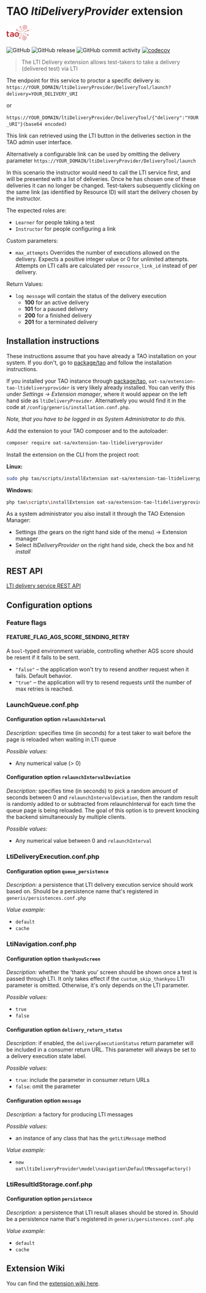 # TAO _ltiDeliveryProvider_ extension

![TAO Logo](https://github.com/oat-sa/taohub-developer-guide/raw/master/resources/tao-logo.png)

![GitHub](https://img.shields.io/github/license/oat-sa/extension-tao-ltideliveryprovider.svg)
![GitHub release](https://img.shields.io/github/release/oat-sa/extension-tao-ltideliveryprovider.svg)
![GitHub commit activity](https://img.shields.io/github/commit-activity/y/oat-sa/extension-tao-ltideliveryprovider.svg)
[![codecov](https://codecov.io/gh/oat-sa/extension-tao-ltideliveryprovider/branch/master/graph/badge.svg)](https://codecov.io/gh/oat-sa/extension-tao-ltideliveryprovider)

> The LTI Delivery extension allows test-takers to take a delivery (delivered test) via LTI

The endpoint for this service to proctor a specific delivery is:
`https://YOUR_DOMAIN/ltiDeliveryProvider/DeliveryTool/launch?delivery=YOUR_DELIVERY_URI`

or

`https://YOUR_DOMAIN/ltiDeliveryProvider/DeliveryTool/{"delivery":"YOUR_URI"}(base64 encoded)`

This link can retrieved using the LTI button in the deliveries section in the TAO admin user interface.


Alternatively a configurable link can be used by omitting the delivery parameter
`https://YOUR_DOMAIN/ltiDeliveryProvider/DeliveryTool/launch`

In this scenario the instructor would need to call the LTI service first, and will be presented with a list of deliveries.
Once he has chosen one of these deliveries it can no longer be changed. Test-takers subsequently clicking on the same link (as identified by Resource ID) will
start the delivery chosen by the instructor.

The expected roles are:
* `Learner` for people taking a test
* `Instructor` for people configuring a link

Custom parameters:
* `max_attempts` Overrides the number of executions allowed on the delivery. Expects a positive integer value or 0 for unlimited attempts. Attempts on LTI calls are calculated per `resource_link_id` instead of per delivery.

Return Values:
* `log message` will contain the status of the delivery execution
  * **100** for an active delivery
  * **101** for a paused delivery
  * **200** for a finished delivery
  * **201** for a terminated delivery

## Installation instructions

These instructions assume that you have already a TAO installation on your system. If you don't, go to
[package/tao](https://github.com/oat-sa/package-tao) and follow the installation instructions.

If you installed your TAO instance through [package/tao](https://github.com/oat-sa/package-tao),
`oat-sa/extension-tao-ltideliveryprovider` is very likely already installed. You can verify this under _Settings -> Extension
manager_, where it would appear on the left hand side as `ltiDeliveryProvider`. Alternatively you would find it in
the code at `/config/generis/installation.conf.php`.

_Note, that you have to be logged in as System Administrator to do this._

Add the extension to your TAO composer and to the autoloader:
```bash
composer require oat-sa/extension-tao-ltideliveryprovider
```

Install the extension on the CLI from the project root:

**Linux:**
```bash
sudo php tao/scripts/installExtension oat-sa/extension-tao-ltideliveryprovider
```

**Windows:**
```bash
php tao\scripts\installExtension oat-sa/extension-tao-ltideliveryprovider
```

As a system administrator you also install it through the TAO Extension Manager:
- Settings (the gears on the right hand side of the menu) -> Extension manager
- Select _ltiDeliveryProvider_ on the right hand side, check the box and hit _install_

## REST API
[LTI delivery service REST API](https://openapi.taotesting.com/viewer/?url=https://raw.githubusercontent.com/oat-sa/extension-tao-ltideliveryprovider/master/doc/rest.json)

<!-- Uncomment and describe if applicable
## LTI Endpoints
-->

## Configuration options

### Feature flags
#### FEATURE_FLAG_AGS_SCORE_SENDING_RETRY
A `bool`-typed environment variable, controlling whether AGS score should be resent if it fails to be sent.
- `"false"` – the application won't try to resend another request when it fails. Default behavior.
- `"true"` – the application will try to resend requests until the number of max retries is reached.

### LaunchQueue.conf.php

#### Configuration option `relaunchInterval`

*Description:* specifies time (in seconds) for a test taker to wait before the page is reloaded when waiting in LTI queue

*Possible values:*
* Any numerical value (> 0)

#### Configuration option `relaunchIntervalDeviation`

*Description:* specifies time (in seconds) to pick a random amount of seconds between 0 and `relaunchIntervalDeviation`, then the random result is randomly added to or subtracted from relaunchInterval for each time the queue page is being reloaded. 
The goal of this option is to prevent knocking the backend simultaneously by multiple clients. 

*Possible values:*
* Any numerical value between 0 and `relaunchInterval`

### LtiDeliveryExecution.conf.php

#### Configuration option `queue_persistence`

*Description:* a persistence that LTI delivery execution service should work based on. Should be a persistence name that's registered in `generis/persistences.conf.php`

*Value example:* 
* `default`
* `cache`

### LtiNavigation.conf.php
#### Configuration option `thankyouScreen`

*Description:* whether the 'thank you' screen should be shown once a test is passed through LTI.
 It only takes effect if the `custom_skip_thankyou` LTI parameter is omitted. Otherwise, it's only depends on the LTI parameter.

*Possible values:* 
* `true`
* `false`

#### Configuration option `delivery_return_status`

*Description:* if enabled, the `deliveryExecutionStatus` return parameter will be included in a consumer return URL.
This parameter will always be set to a delivery execution state label.

*Possible values:* 
* `true`: include the parameter in consumer return URLs
* `false`: omit the parameter

#### Configuration option `message`

*Description:* a factory for producing LTI messages

*Possible values:* 
* an instance of any class that has the `getLtiMessage` method

*Value example:* 
* `new oat\ltiDeliveryProvider\model\navigation\DefaultMessageFactory()`

### LtiResultIdStorage.conf.php
#### Configuration option `persistence`
*Description:* a persistence that LTI result aliases should be stored in. Should be a persistence name that's registered in `generis/persistences.conf.php`

*Value example:* 
* `default`
* `cache`

## Extension Wiki
You can find the [extension wiki here](https://github.com/oat-sa/extension-tao-ltideliveryprovider/wiki).
